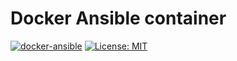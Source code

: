 # Docker Ansible container

[![docker-ansible](https://img.shields.io/badge/spy86-ansible-blue.svg)](https://cloud.docker.com/repository/docker/spy86/ansible) [![License: MIT](https://img.shields.io/badge/License-MIT-yellow.svg)](https://opensource.org/licenses/MIT)